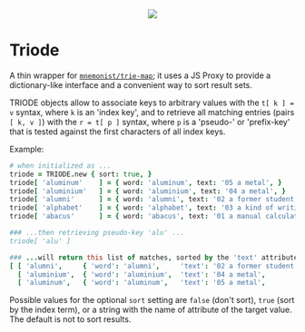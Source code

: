 
<center><img src='https://upload.wikimedia.org/wikipedia/commons/thumb/1/19/Dubulttriode_darbiibaa.jpg/364px-Dubulttriode_darbiibaa.jpg'></center>

# Triode

A thin wrapper for [`mnemonist/trie-map`](https://yomguithereal.github.io/mnemonist/trie-map); it uses a JS
Proxy to provide a dictionary-like interface and a convenient way to sort result sets.

TRIODE objects allow to associate keys to arbitrary values with the `t[ k ] = v` syntax, where `k` is an
'index key', and to retrieve all matching entries (pairs `[ k, v ]`) with the `r = t[ p ]` syntax, where `p`
is a 'pseudo-' or 'prefix-key' that is tested against the first characters of all index keys.

Example:

```coffee
# when initialized as ...
triode = TRIODE.new { sort: true, }
triode[ 'aluminum'    ] = { word: 'aluminum', text: '05 a metal', }
triode[ 'aluminium'   ] = { word: 'aluminium', text: '04 a metal', }
triode[ 'alumni'      ] = { word: 'alumni', text: '02 a former student', }
triode[ 'alphabet'    ] = { word: 'alphabet', text: '03 a kind of writing system', }
triode[ 'abacus'      ] = { word: 'abacus', text: '01 a manual calculator', }

### ...then retrieving pseudo-key 'alu' ...
triode[ 'alu' ]

### ...will return this list of matches, sorted by the 'text' attribute:
[ [ 'alumni',     { 'word': 'alumni',     'text': '02 a former student', }, ],
  [ 'aluminium',  { 'word': 'aluminium',  'text': '04 a metal',          }, ],
  [ 'aluminum',   { 'word': 'aluminum',   'text': '05 a metal',          }, ] ]
```

Possible values for the optional `sort` setting are `false` (don't sort), `true` (sort by the index term),
or a string with the name of attribute of the target value. The default is not to sort results.

